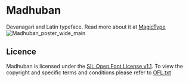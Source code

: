 # Madhuban
Devanagari and Latin typeface. 
Read more about it at [MagicType](https://www.magictype.in/portfolio/madhuban-typeface/)
![Madhuban_poster_wide_main](https://github.com/magictype/Madhuban/assets/9861917/48022a31-684a-4859-957c-de720472f9a1)


## Licence
Madhuban is licensed under the [SIL Open Font License v1.1](http://scripts.sil.org/OFL). To view the copyright and specific terms and conditions please refer to [OFL.txt](https://github.com/magictype/madhuban/blob/master/OFL.txt)

